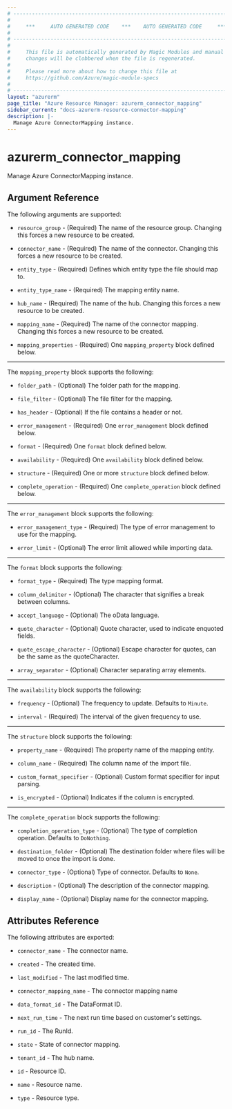 ```yaml
---
# ----------------------------------------------------------------------------
#
#     ***     AUTO GENERATED CODE    ***    AUTO GENERATED CODE     ***
#
# ----------------------------------------------------------------------------
#
#     This file is automatically generated by Magic Modules and manual
#     changes will be clobbered when the file is regenerated.
#
#     Please read more about how to change this file at
#     https://github.com/Azure/magic-module-specs
#
# ----------------------------------------------------------------------------
layout: "azurerm"
page_title: "Azure Resource Manager: azurerm_connector_mapping"
sidebar_current: "docs-azurerm-resource-connector-mapping"
description: |-
  Manage Azure ConnectorMapping instance.
---
```


# azurerm_connector_mapping

Manage Azure ConnectorMapping instance.


## Argument Reference

The following arguments are supported:

* `resource_group` - (Required) The name of the resource group. Changing this forces a new resource to be created.

* `connector_name` - (Required) The name of the connector. Changing this forces a new resource to be created.

* `entity_type` - (Required) Defines which entity type the file should map to.

* `entity_type_name` - (Required) The mapping entity name.

* `hub_name` - (Required) The name of the hub. Changing this forces a new resource to be created.

* `mapping_name` - (Required) The name of the connector mapping. Changing this forces a new resource to be created.

* `mapping_properties` - (Required) One `mapping_property` block defined below.

---

The `mapping_property` block supports the following:

* `folder_path` - (Optional) The folder path for the mapping.

* `file_filter` - (Optional) The file filter for the mapping.

* `has_header` - (Optional) If the file contains a header or not.

* `error_management` - (Required) One `error_management` block defined below.

* `format` - (Required) One `format` block defined below.

* `availability` - (Required) One `availability` block defined below.

* `structure` - (Required) One or more `structure` block defined below.

* `complete_operation` - (Required) One `complete_operation` block defined below.


---

The `error_management` block supports the following:

* `error_management_type` - (Required) The type of error management to use for the mapping.

* `error_limit` - (Optional) The error limit allowed while importing data.

---

The `format` block supports the following:

* `format_type` - (Required) The type mapping format.

* `column_delimiter` - (Optional) The character that signifies a break between columns.

* `accept_language` - (Optional) The oData language.

* `quote_character` - (Optional) Quote character, used to indicate enquoted fields.

* `quote_escape_character` - (Optional) Escape character for quotes, can be the same as the quoteCharacter.

* `array_separator` - (Optional) Character separating array elements.

---

The `availability` block supports the following:

* `frequency` - (Optional) The frequency to update. Defaults to `Minute`.

* `interval` - (Required) The interval of the given frequency to use.

---

The `structure` block supports the following:

* `property_name` - (Required) The property name of the mapping entity.

* `column_name` - (Required) The column name of the import file.

* `custom_format_specifier` - (Optional) Custom format specifier for input parsing.

* `is_encrypted` - (Optional) Indicates if the column is encrypted.

---

The `complete_operation` block supports the following:

* `completion_operation_type` - (Optional) The type of completion operation. Defaults to `DoNothing`.

* `destination_folder` - (Optional) The destination folder where files will be moved to once the import is done.

* `connector_type` - (Optional) Type of connector. Defaults to `None`.

* `description` - (Optional) The description of the connector mapping.

* `display_name` - (Optional) Display name for the connector mapping.

## Attributes Reference

The following attributes are exported:

* `connector_name` - The connector name.

* `created` - The created time.

* `last_modified` - The last modified time.

* `connector_mapping_name` - The connector mapping name

* `data_format_id` - The DataFormat ID.

* `next_run_time` - The next run time based on customer's settings.

* `run_id` - The RunId.

* `state` - State of connector mapping.

* `tenant_id` - The hub name.

* `id` - Resource ID.

* `name` - Resource name.

* `type` - Resource type.
